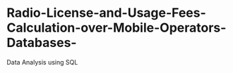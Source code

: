 # Radio-License-and-Usage-Fees-Calculation-over-Mobile-Operators-Databases-
Data Analysis using SQL
